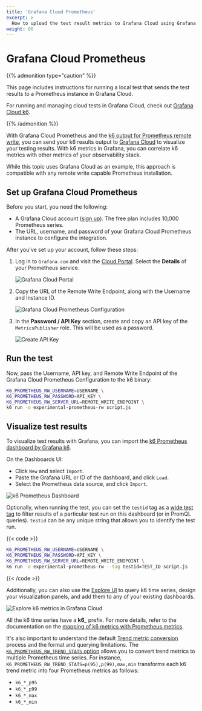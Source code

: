 ```yaml
---
title: 'Grafana Cloud Prometheus'
excerpt: >
  How to upload the test result metrics to Grafana Cloud using Grafana Cloud Prometheus and the k6 output for Prometheus remote write'
weight: 00
---
```


# Grafana Cloud Prometheus

{{% admonition type="caution" %}}

This page includes instructions for running a local test that sends the test results to a Prometheus instance in Grafana Cloud.

For running and managing cloud tests in Grafana Cloud, check out [Grafana Cloud k6](https://grafana.com/docs/grafana-cloud/k6/).

 {{% /admonition %}}

With Grafana Cloud Prometheus and the [k6 output for Prometheus remote write](/docs/k6/<K6_VERSION>/results-output/real-time/prometheus-remote-write), you can send your k6 results output to [Grafana Cloud](https://grafana.com/products/cloud) to visualize your testing results.
With k6 metrics in Grafana, you can correlate k6 metrics with other metrics of your observability stack.

While this topic uses Grafana Cloud as an example, this approach is compatible with any remote write capable Prometheus installation.

## Set up Grafana Cloud Prometheus

Before you start, you need the following:

- A Grafana Cloud account ([sign up](https://grafana.com/products/cloud/)).
  The free plan includes 10,000 Prometheus series.
- The URL, username, and password of your Grafana Cloud Prometheus instance to configure the integration.

After you've set up your account, follow these steps:

1. Log in to `Grafana.com` and visit the [Cloud Portal](https://grafana.com/docs/grafana-cloud/fundamentals/cloud-portal/).
   Select the **Details** of your Prometheus service.

   ![Grafana Cloud Portal](/media/docs/k6-oss/grafana_cloud_portal.png)

1. Copy the URL of the Remote Write Endpoint, along with the Username and Instance ID.

   ![Grafana Cloud Prometheus Configuration](/media/docs/k6-oss/grafana_cloud_prometheus_configuration.png)

1. In the **Password / API Key** section, create and copy an API key of the `MetricsPublisher` role. This will be used as a password.

   ![Create API Key](/media/docs/k6-oss/grafana_cloud_create_api_key_metrics_publisher.png)

## Run the test

Now, pass the Username, API key, and Remote Write Endpoint of the Grafana Cloud Prometheus Configuration to the k6 binary:

```bash
K6_PROMETHEUS_RW_USERNAME=USERNAME \
K6_PROMETHEUS_RW_PASSWORD=API_KEY \
K6_PROMETHEUS_RW_SERVER_URL=REMOTE_WRITE_ENDPOINT \
k6 run -o experimental-prometheus-rw script.js
```

## Visualize test results

To visualize test results with Grafana, you can import the [k6 Prometheus dashboard by Grafana k6](https://grafana.com/grafana/dashboards/19665-k6-prometheus/).

On the Dashboards UI:

- Click `New` and select `Import`.
- Paste the Grafana URL or ID of the dashboard, and click `Load`.
- Select the Prometheus data source, and click `Import`.

![k6 Prometheus Dashboard](/media/docs/k6-oss/k6-prometheus-dashboard-part1.png)

Optionally, when running the test, you can set the `testid` tag as a [wide test tag](https://grafana.com/docs/k6/latest/using-k6/tags-and-groups/#test-wide-tags) to filter results of a particular test run on this dashboard (or in PromQL queries). `testid` can be any unique string that allows you to identify the test run.

{{< code >}}

```bash
K6_PROMETHEUS_RW_USERNAME=USERNAME \
K6_PROMETHEUS_RW_PASSWORD=API_KEY \
K6_PROMETHEUS_RW_SERVER_URL=REMOTE_WRITE_ENDPOINT \
k6 run -o experimental-prometheus-rw --tag testid=TEST_ID script.js
```

{{< /code >}}

Additionally, you can also use the [Explore UI](https://grafana.com/docs/grafana/latest/explore/) to query k6 time series, design your visualization panels, and add them to any of your existing dashboards.

![Explore k6 metrics in Grafana Cloud](/media/docs/k6-oss/grafana_cloud_explore_k6_metrics_from_extension.png)

All the k6 time series have a **k6\_** prefix.
For more details, refer to the documentation on the [mapping of k6 metrics with Prometheus metrics](/docs/k6/<K6_VERSION>/results-output/real-time/prometheus-remote-write#metrics-mapping).

It's also important to understand the default [Trend metric conversion](/docs/k6/<K6_VERSION>/results-output/real-time/prometheus-remote-write#trend-metric-conversions) process and the format and querying limitations. The [`K6_PROMETHEUS_RW_TREND_STATS` option](/docs/k6/<K6_VERSION>/results-output/real-time/prometheus-remote-write#options) allows you to convert trend metrics to multiple Prometheus time series. For instance, `K6_PROMETHEUS_RW_TREND_STATS=p(95),p(99),max,min` transforms each k6 trend metric into four Prometheus metrics as follows:

- `k6_*_p95`
- `k6_*_p99`
- `k6_*_max`
- `k6_*_min`
